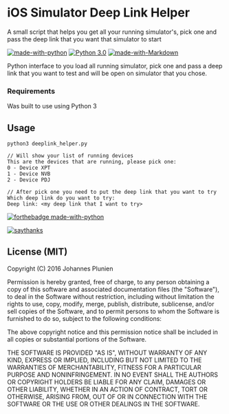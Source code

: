 # iOS Simulator Deep Link Helper
A small script that helps you get all your running simulator's, pick one and pass the deep link that you want that simulator to start

[![made-with-python](https://img.shields.io/badge/Made%20with-Python-1f425f.svg)](https://www.python.org/) [![Python 3.0](https://img.shields.io/badge/python-3.0-blue.svg)](https://www.python.org/downloads/release/python-300/)
[![made-with-Markdown](https://img.shields.io/badge/Made%20with-Markdown-1f425f.svg)](http://commonmark.org)

Python interface to you load all running simulator, pick one and pass a deep link that you want to test and will be open on simulator that you chose.

### Requirements
Was built to use using Python 3

## Usage

```shell
python3 deeplink_helper.py

// Will show your list of running devices
This are the devices that are running, please pick one:
0 - Device XPT
1 - Device NVB
2 - Device PDJ

// After pick one you need to put the deep link that you want to try
Which deep link do you want to try:
Deep link: <my deep link that I want to try>

```

[![forthebadge made-with-python](http://ForTheBadge.com/images/badges/made-with-python.svg)](https://www.python.org/)

[![saythanks](https://img.shields.io/badge/say-thanks-ff69b4.svg)](https://saythanks.io/to/kennethreitz)

## License (MIT)

Copyright (C) 2016 Johannes Plunien

Permission is hereby granted, free of charge, to any person obtaining a copy of this software and associated documentation files (the "Software"), to deal in the Software without restriction, including without limitation the rights to use, copy, modify, merge, publish, distribute, sublicense, and/or sell copies of the Software, and to permit persons to whom the Software is furnished to do so, subject to the following conditions:

The above copyright notice and this permission notice shall be included in all copies or substantial portions of the Software.

THE SOFTWARE IS PROVIDED "AS IS", WITHOUT WARRANTY OF ANY KIND, EXPRESS OR IMPLIED, INCLUDING BUT NOT LIMITED TO THE WARRANTIES OF MERCHANTABILITY, FITNESS FOR A PARTICULAR PURPOSE AND NONINFRINGEMENT. IN NO EVENT SHALL THE AUTHORS OR COPYRIGHT HOLDERS BE LIABLE FOR ANY CLAIM, DAMAGES OR OTHER LIABILITY, WHETHER IN AN ACTION OF CONTRACT, TORT OR OTHERWISE, ARISING FROM, OUT OF OR IN CONNECTION WITH THE SOFTWARE OR THE USE OR OTHER DEALINGS IN THE SOFTWARE.
